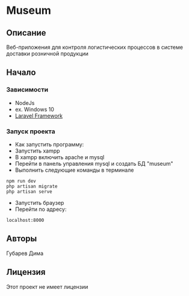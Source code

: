 # Museum

## Описание

Веб-приложения для контроля
логистических процессов в системе доставки розничной продукции


## Начало

### Зависимости

* NodeJs
* ex. Windows 10
* [Laravel Framework](http://https://laravel.com/ "Laravel Framework")


### Запуск проекта

* Как запустить программу:
 * Запустить xampp
 * В xampp включить apache и mysql
 * Перейти в панель управления mysql и создать БД "museum"
* Выполнить следующие команды в терминале
```
npm run dev
php artisan migrate
php artisan serve
```
* Запустить браузер
* Перейти по адресу:
```
localhost:8000
```

## Авторы

Губарев Дима

## Лицензия

Этот проект не имеет лицензии

